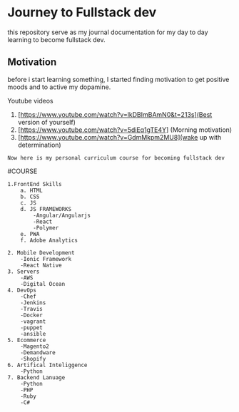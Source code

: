 # Journey to Fullstack dev
this repository serve as my journal documentation for my day to day learning to become fullstack dev.

## Motivation
before  i start learning something, I started finding motivation to get positive moods and to active my dopamine.

Youtube videos
1. [https://www.youtube.com/watch?v=lkDBImBAmN0&t=213s](Best version of yourself)
2. [https://www.youtube.com/watch?v=5diEq1gTE4Y] (Morning motivation)
3. [https://www.youtube.com/watch?v=GdmMkpm2MU8](wake up with determination)

```
Now here is my personal curriculum course for becoming fullstack dev
```
#COURSE
```
1.FrontEnd Skills
    a. HTML 
    b. CSS
    c. JS
    d. JS FRAMEWORKS
        -Angular/Angularjs
        -React
        -Polymer
    e. PWA 
    f. Adobe Analytics
  
2. Mobile Development
    -Ionic Framework
    -React Native
3. Servers
    -AWS
    -Digital Ocean
4. DevOps
    -Chef
    -Jenkins
    -Travis
    -Docker
    -vagrant
    -puppet
    -ansible
5. Ecommerce 
    -Magento2
    -Demandware
    -Shopify
6. Artifical Inteliggence
    -Python
7. Backend Lanuage
    -Python
    -PHP
    -Ruby
    -C#
```



